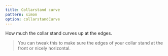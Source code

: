 ```yaml
---
title: Collarstand curve
pattern: simon
option: collarstandCurve
---
```


How much the collar stand curves up at the edges.

> You can tweak this to make sure the edges of your collar stand at the front or nicely horizontal.